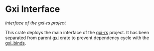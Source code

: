 # Gxi Interface
*interface of the [gxi-rs](https://github.com/gxi-rs) project*

This crate deploys the main interface of the [gxi-rs](https://github.com/gxi-rs) 
project. It has been separated from parent [gxi](https://github.com/gxi-rs/gxi) crate to prevent dependency cycle
with the [gxi_binds](https://crates.io/keywords/gxi_binds).
